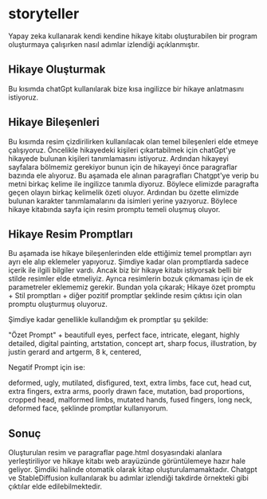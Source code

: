 # storyteller
Yapay zeka kullanarak kendi kendine hikaye kitabı oluşturabilen bir program oluşturmaya çalışırken nasıl adımlar izlendiği açıklanmıştır.

## Hikaye Oluşturmak
Bu kısımda chatGpt kullanılarak bize kısa ingilizce bir hikaye anlatmasını istiyoruz.

## Hikaye Bileşenleri
Bu kısımda resim çizdirilirken kullanılacak olan temel bileşenleri elde etmeye çalışıyoruz. Öncelikle hikayedeki kişileri çıkartabilmek için chatGpt'ye hikayede bulunan kişileri tanımlamasını istiyoruz. Ardından hikayeyi sayfalara bölmemiz gerekiyor bunun için de hikayeyi önce paragraflar bazında ele alıyoruz. Bu aşamada ele alınan paragrafları Chatgpt'ye verip bu metni birkaç kelime ile ingilizce tanımla diyoruz. Böylece elimizde paragrafta geçen olayın birkaç kelimelik özeti oluyor. Ardından bu özette elimizde bulunan karakter tanımlamalarını da isimleri yerine yazıyoruz.
Böylece hikaye kitabında sayfa için resim promptu temeli oluşmuş oluyor.

## Hikaye Resim Promptları
Bu aşamada ise hikaye bileşenlerinden elde ettiğimiz temel promptları ayrı ayrı ele alıp eklemeler yapıyoruz. Şimdiye kadar olan promptlarda sadece içerik ile ilgili bilgiler vardı. Ancak biz bir hikaye kitabı istiyorsak belli bir stilde resimler elde etmeliyiz. Ayrıca resimlerin bozuk çıkmaması için de ek parametreler eklememiz gerekir. 
Bundan yola çıkarak;
Hikaye özet promptu + Stil promptları + diğer pozitif promptlar 
şeklinde resim çıktısı için olan promptu oluşturmuş oluyoruz.

Şimdiye kadar genellikle kullandığım ek promptlar şu şekilde:

"Özet Prompt" + beautifull eyes, perfect face, intricate, elegant, highly detailed, digital painting, artstation, concept art, sharp focus, illustration, by justin gerard and artgerm, 8 k, centered,

Negatif Prompt için ise:

deformed, ugly, mutilated, disfigured, text, extra limbs, face cut, head cut, extra fingers, extra arms, poorly drawn face, mutation, bad proportions, cropped head, malformed limbs, mutated hands, fused fingers, long neck, deformed face,
şeklinde promptlar kullanıyorum.

## Sonuç 
Oluşturulan resim ve paragraflar page.html dosyasındaki alanlara yerleştiriliyor ve hikaye kitabı web arayüzünde görüntülemeye hazır hale geliyor.
Şimdiki halinde otomatik olarak kitap oluşturulamamaktadır. Chatgpt ve StableDiffusion kullanılarak bu adımlar izlendiği takdirde örnekteki gibi çıktılar elde edilebilmektedir.  
